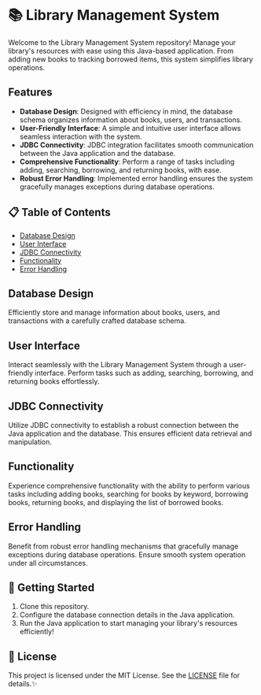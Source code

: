 # 📚 Library Management System

Welcome to the Library Management System repository! Manage your library's resources with ease using this Java-based application. From adding new books to tracking borrowed items, this system simplifies library operations.

## Features

- **Database Design**: Designed with efficiency in mind, the database schema organizes information about books, users, and transactions.
- **User-Friendly Interface**: A simple and intuitive user interface allows seamless interaction with the system.
- **JDBC Connectivity**: JDBC integration facilitates smooth communication between the Java application and the database.
- **Comprehensive Functionality**: Perform a range of tasks including adding, searching, borrowing, and returning books, with ease.
- **Robust Error Handling**: Implemented error handling ensures the system gracefully manages exceptions during database operations.

## 📋 Table of Contents

- [Database Design](#database-design)
- [User Interface](#user-interface)
- [JDBC Connectivity](#jdbc-connectivity)
- [Functionality](#functionality)
- [Error Handling](#error-handling)

## Database Design

Efficiently store and manage information about books, users, and transactions with a carefully crafted database schema.

## User Interface

Interact seamlessly with the Library Management System through a user-friendly interface. Perform tasks such as adding, searching, borrowing, and returning books effortlessly.

## JDBC Connectivity

Utilize JDBC connectivity to establish a robust connection between the Java application and the database. This ensures efficient data retrieval and manipulation.

## Functionality

Experience comprehensive functionality with the ability to perform various tasks including adding books, searching for books by keyword, borrowing books, returning books, and displaying the list of borrowed books.

## Error Handling

Benefit from robust error handling mechanisms that gracefully manage exceptions during database operations. Ensure smooth system operation under all circumstances.

## 🚀 Getting Started

1. Clone this repository.
2. Configure the database connection details in the Java application.
3. Run the Java application to start managing your library's resources efficiently!

## 📝 License

This project is licensed under the MIT License. See the [LICENSE](LICENSE) file for details.✨
